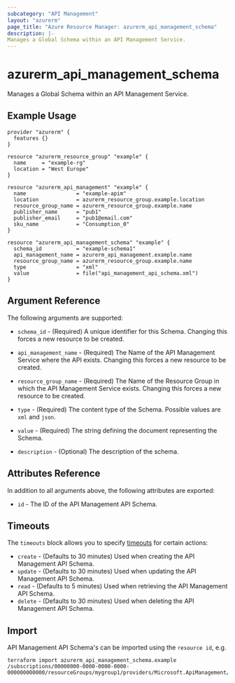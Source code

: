 ```yaml
---
subcategory: "API Management"
layout: "azurerm"
page_title: "Azure Resource Manager: azurerm_api_management_schema"
description: |-
Manages a Global Schema within an API Management Service.
---
```


# azurerm_api_management_schema

Manages a Global Schema within an API Management Service.

## Example Usage

```hcl
provider "azurerm" {
  features {}
}

resource "azurerm_resource_group" "example" {
  name     = "example-rg"
  location = "West Europe"
}

resource "azurerm_api_management" "example" {
  name                = "example-apim"
  location            = azurerm_resource_group.example.location
  resource_group_name = azurerm_resource_group.example.name
  publisher_name      = "pub1"
  publisher_email     = "pub1@email.com"
  sku_name            = "Consumption_0"
}

resource "azurerm_api_management_schema" "example" {
  schema_id           = "example-schema1"
  api_management_name = azurerm_api_management.example.name
  resource_group_name = azurerm_resource_group.example.name
  type                = "xml"
  value               = file("api_management_api_schema.xml")
}
```

## Argument Reference

The following arguments are supported:

* `schema_id` - (Required) A unique identifier for this Schema. Changing this forces a new resource to be created.

* `api_management_name` - (Required) The Name of the API Management Service where the API exists. Changing this forces a
  new resource to be created.

* `resource_group_name` - (Required) The Name of the Resource Group in which the API Management Service exists. Changing
  this forces a new resource to be created.

* `type` - (Required) The content type of the Schema. Possible values are `xml` and `json`.

* `value` - (Required) The string defining the document representing the Schema. 

* `description` - (Optional) The description of the schema.

## Attributes Reference

In addition to all arguments above, the following attributes are exported:

* `id` - The ID of the API Management API Schema.

## Timeouts

The `timeouts` block allows you to
specify [timeouts](https://www.terraform.io/language/resources/syntax#operation-timeouts) for certain actions:

* `create` - (Defaults to 30 minutes) Used when creating the API Management API Schema.
* `update` - (Defaults to 30 minutes) Used when updating the API Management API Schema.
* `read` - (Defaults to 5 minutes) Used when retrieving the API Management API Schema.
* `delete` - (Defaults to 30 minutes) Used when deleting the API Management API Schema.

## Import

API Management API Schema's can be imported using the `resource id`, e.g.

```shell
terraform import azurerm_api_management_schema.example /subscriptions/00000000-0000-0000-0000-000000000000/resourceGroups/mygroup1/providers/Microsoft.ApiManagement/service/instance1/schemas/schema1
```
